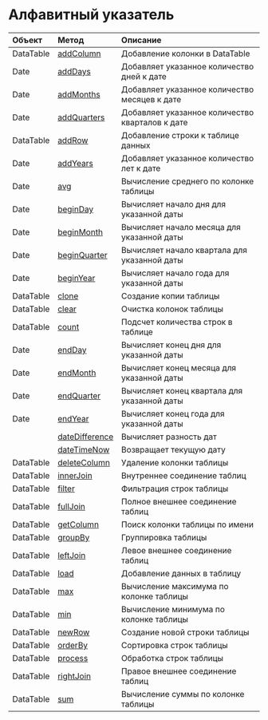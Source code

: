# Алфавитный указатель

| Объект    | Метод                                             | Описание                                        |
| :-------- | :------------------------------------------------ | :---------------------------------------------- |
| DataTable | [addColumn](dataTable.md#addColumn)               | Добавление колонки в DataTable                  |
| Date      | [addDays](dateFunctions.md#adddays)               | Добавляет указанное количество дней к дате      |
| Date      | [addMonths](dateFunctions.md#addmonths)           | Добавляет указанное количество месяцев к дате   |
| Date      | [addQuarters](dateFunctions.md#addquarters)       | Добавляет указанное количество кварталов к дате |
| DataTable | [addRow](dataTable.md#addrow)                     | Добавление строки к таблице данных              |
| Date      | [addYears](dateFunctions.md#addyears)             | Добавляет указанное количество лет к дате       |
| Date      | [avg](dataTable.md#avg)                           | Вычисление среднего по колонке таблицы          |
| Date      | [beginDay](dateFunctions.md#beginday)             | Вычисляет начало дня для указанной даты         |
| Date      | [beginMonth](dateFunctions.md#beginmonth)         | Вычисляет начало месяца для указанной даты      |
| Date      | [beginQuarter](dateFunctions.md#beginquarter)     | Вычисляет начало квартала для указанной даты    |
| Date      | [beginYear](dateFunctions.md#beginyear)           | Вычисляет начало года для указанной даты        |
| DataTable | [clone](dataTable.md#clone)                       | Создание копии таблицы                          |
| DataTable | [clear](dataTable.md#clear)                       | Очистка колонок таблицы                         |
| DataTable | [count](dataTable.md#count)                       | Подсчет количества строк в таблице              |
| Date      | [endDay](dateFunctions.md#endday)                 | Вычисляет конец дня для указанной даты          |
| Date      | [endMonth](dateFunctions.md#endmonth)             | Вычисляет конец месяца для указанной даты       |
| Date      | [endQuarter](dateFunctions.md#endquarter)         | Вычисляет конец квартала для указанной даты     |
| Date      | [endYear](dateFunctions.md#endyear)               | Вычисляет конец года для указанной даты         |
|           | [dateDifference](dateFunctions.md#datedifference) | Вычисляет разность дат                          |
|           | [dateTimeNow](dateFunctions.md#datetimenow)       | Возвращает текущую дату                         |
| DataTable | [deleteColumn](dataTable.md#deletecolumn)         | Удаление колонки таблицы                        |
| DataTable | [innerJoin](dataTableJoins.md#inner-join)         | Внутреннее соединение таблиц                    |
| DataTable | [filter](dataTable.md#filter)                     | Фильтрация строк таблицы                        |
| DataTable | [fullJoin](dataTableJoins.md#full-join)           | Полное внешнее соединение таблиц                |
| DataTable | [getColumn](dataTable.md#getcolumn)               | Поиск колонки таблицы по имени                  |
| DataTable | [groupBy](dataTable.md#groupby)                   | Группировка таблицы                             |
| DataTable | [leftJoin](dataTableJoins.md#left-join)           | Левое внешнее соединение таблиц                 |
| DataTable | [load](dataTable.md#load)                         | Добавление данных в таблицу                     |
| DataTable | [max](dataTable#max)                              | Вычисление максимума по колонке таблицы         |
| DataTable | [min](dataTable#min)                              | Вычисление минимума по колонке таблицы          |
| DataTable | [newRow](dataTable.md#newrow)                     | Создание новой строки таблицы                   |
| DataTable | [orderBy](dataTable.md#orderby)                   | Сортировка строк таблицы                        |
| DataTable | [process](dataTable.md#process)                   | Обработка строк таблицы                         |
| DataTable | [rightJoin](dataTableJoins.md#right-join)         | Правое внешнее соединение таблиц                |
| DataTable | [sum](dataTable.md#sum)                           | Вычисление суммы по колонке таблицы             |
